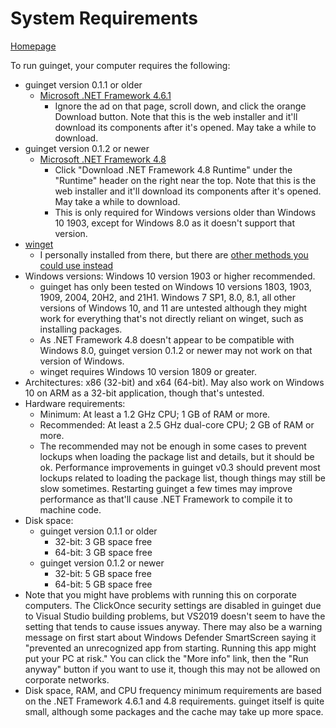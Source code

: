 # System Requirements

[Homepage](https://drew-naylor.com/guinget)

To run guinget, your computer requires the following:

- guinget version 0.1.1 or older
  - [Microsoft .NET Framework 4.6.1](https://www.microsoft.com/en-us/download/details.aspx?id=49981)
    - Ignore the ad on that page, scroll down, and click the orange Download button. Note that this is the web installer and it'll download its components after it's opened. May take a while to download.
- guinget version 0.1.2 or newer
  - [Microsoft .NET Framework 4.8](https://dotnet.microsoft.com/download/dotnet-framework/net48)
    - Click "Download .NET Framework 4.8 Runtime" under the "Runtime" header on the right near the top. Note that this is the web installer and it'll download its components after it's opened. May take a while to download.
	- This is only required for Windows versions older than Windows 10 1903, except for Windows 8.0 as it doesn't support that version.
- [winget](https://github.com/microsoft/winget-cli/releases/latest)
  - I personally installed from there, but there are [other methods you could use instead](https://github.com/microsoft/winget-cli#installing-the-client)
- Windows versions: Windows 10 version 1903 or higher recommended.
  - guinget has only been tested on Windows 10 versions 1803, 1903, 1909, 2004, 20H2, and 21H1. Windows 7 SP1, 8.0, 8.1, all other versions of Windows 10, and 11 are untested although they might work for everything that's not directly reliant on winget, such as installing packages.
  - As .NET Framework 4.8 doesn't appear to be compatible with Windows 8.0, guinget version 0.1.2 or newer may not work on that version of Windows.
  - winget requires Windows 10 version 1809 or greater.
- Architectures: x86 (32-bit) and x64 (64-bit). May also work on Windows 10 on ARM as a 32-bit application, though that's untested.
- Hardware requirements: 
  - Minimum: At least a 1.2 GHz CPU; 1 GB of RAM or more.
  - Recommended: At least a 2.5 GHz dual-core CPU; 2 GB of RAM or more.
  - The recommended may not be enough in some cases to prevent lockups when loading the package list and details, but it should be ok. Performance improvements in guinget v0.3 should prevent most lockups related to loading the package list, though things may still be slow sometimes. Restarting guinget a few times may improve performance as that'll cause .NET Framework to compile it to machine code.
- Disk space:
  - guinget version 0.1.1 or older
    - 32-bit: 3 GB space free
    - 64-bit: 3 GB space free
  - guinget version 0.1.2 or newer
    - 32-bit: 5 GB space free
    - 64-bit: 5 GB space free
- Note that you might have problems with running this on corporate computers. The ClickOnce security settings are disabled in guinget due to Visual Studio building problems, but VS2019 doesn't seem to have the setting that tends to cause issues anyway. There may also be a warning message on first start about Windows Defender SmartScreen saying it "prevented an unrecognized app from starting. Running this app might put your PC at risk." You can click the "More info" link, then the "Run anyway" button if you want to use it, though this may not be allowed on corporate networks.
- Disk space, RAM, and CPU frequency minimum requirements are based on the .NET Framework 4.6.1 and 4.8 requirements. guinget itself is quite small, although some packages and the cache may take up more space.
